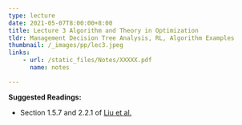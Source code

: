 ```yaml
---
type: lecture
date: 2021-05-07T8:00:00+8:00
title: Lecture 3 Algorithm and Theory in Optimization
tldr: Management Decision Tree Analysis, RL, Algorithm Examples
thumbnail: /_images/pp/lec3.jpeg
links: 
    - url: /static_files/Notes/XXXXX.pdf
      name: notes

---
```

**Suggested Readings:**

- Section 1.5.7 and 2.2.1 of [Liu et al.](http://bicmr.pku.edu.cn/~wenzw/optbook/opt1.pdf)


